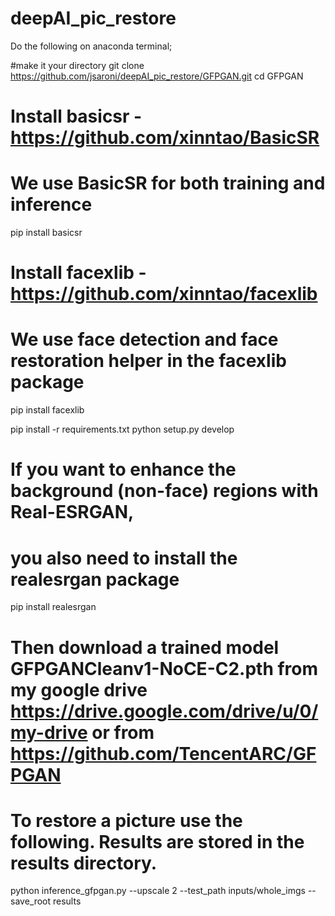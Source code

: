 # deepAI_pic_restore

Do the following on anaconda terminal;

#make it your directory
git clone https://github.com/jsaroni/deepAI_pic_restore/GFPGAN.git
cd GFPGAN


# Install basicsr - https://github.com/xinntao/BasicSR
# We use BasicSR for both training and inference
pip install basicsr

# Install facexlib - https://github.com/xinntao/facexlib
# We use face detection and face restoration helper in the facexlib package
pip install facexlib

pip install -r requirements.txt
python setup.py develop

# If you want to enhance the background (non-face) regions with Real-ESRGAN,
# you also need to install the realesrgan package
pip install realesrgan

# Then download a trained model GFPGANCleanv1-NoCE-C2.pth from my google drive https://drive.google.com/drive/u/0/my-drive or from https://github.com/TencentARC/GFPGAN

# To restore a picture use the following. Results are stored in the results directory.
python inference_gfpgan.py --upscale 2 --test_path inputs/whole_imgs --save_root results
